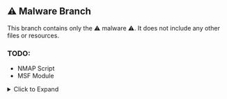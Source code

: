 ## ⚠️ Malware Branch

This branch contains only the ⚠️ malware ⚠️. It does not include any other files or resources.

### TODO:
- NMAP Script
- MSF Module

<details><summary>Click to Expand</summary>
  
  **The password is intentionally simple** but in case it's not obvious: 
  - `infected`
  
  - For additional analysis tools, check out [hasherezade's crypto_utils](https://github.com/hasherezade/crypto_utils), which includes utilities for RC4 and XOR.

  ---

  ## Screenshots
  
  ![Screenshot 1](https://github.com/loneicewolf/nls_933w_dll/assets/68499986/2071f76b-aa80-4591-83e2-3121e66cf3a0)
  ([Source](https://www.virustotal.com/gui/file/1436c5fd1789457b11fe6232cf0761cb3e40dfac2777d22be61b877f7ade39b0/relations))
  
  ![Screenshot 2](https://github.com/loneicewolf/nls_933w_dll/assets/68499986/139866c7-a2d7-47df-98c4-39f154556115)
  ([Source](https://news-cdn.softpedia.com/images/fitted/620x348/HDD-Firmware-Altering-Modules-from-Equation-Group-May-Exist-for-Apple-Devices.jpg))
  
  ![Screenshot 3](https://github.com/loneicewolf/nls_933w_dll/assets/68499986/7f85892e-b95a-4865-aa5b-62fda4046208)
  ([Source](https://www.antiy.net/p/a-trojan-that-can-modify-the-hard-disk-firmware/))
  
</details>
